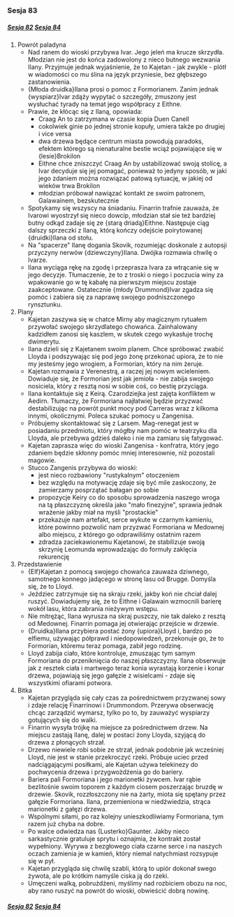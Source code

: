 ### Sesja 83
##### [Sesja 82](#sesja-082) [Sesja 84](#sesja-084)
1. Powrót paladyna
    - Nad ranem do wioski przybywa Ivar. Jego jeleń ma krucze skrzydła. Młodzian nie jest do końca zadowolony z nieco butnego wezwania Ilany. Przyjmuje jednak wyjaśnienie, że to Kajetan - jak zwykle - plótł w wiadomości co mu ślina na język przyniesie, bez głębszego zastanowienia.
    - {Młoda druidka}Ilana prosi o pomoc z Formorianem. Zanim jednak {wyspiarz}Ivar zdąży wypytać o szczegóły, zmuszony jest wysłuchać tyrady na temat jego współpracy z Eithne.
    - Prawie, że kłócąc się z Ilaną, opowiada:
        - Craag An to zatrzymana w czasie kopia Duen Canell
        - cokolwiek ginie po jednej stronie kopuły, umiera także po drugiej i vice versa
        - dwa drzewa będące centrum miasta powodują paradoks, efektem którego są nienaturalne bestie wciąż pojawiające się w {lesie}Brokilon
        - Eithne chce zniszczyć Craag An by ustabilizować swoją stolicę, a Ivar decyduje się jej pomagać, ponieważ to jedyny sposób, w jaki jego zdaniem można rozwiązać patową sytuację, w jakiej od wieków trwa Brokilon
        - młodzian próbował nawiązać kontakt ze swoim patronem, Galawainem, bezskutecznie
    - Spotykamy się wszyscy na śniadaniu. Finarrin trafnie zauważa, że Ivarowi wyostrzył się nieco dowcip, młodzian stał sie też bardziej butny odkąd zadaje się ze {starą driadą}Eithne. Następuje ciąg dalszy sprzeczki z Ilaną, którą kończy odejście poirytowanej {druidki}Ilana od stołu.
    - Na "spacerze" Ilanę dogania Skovik, rozumiejąc doskonale z autopsji przyczyny nerwów {dziewczyny}Ilana. Dwójka rozmawia chwilę o Ivarze. 
    - Ilana wyciąga rękę na zgodę i przeprasza Ivara za wtrącanie się w jego decyzje. Tłumaczenie, że to z troski o niego i poczucia winy za wpakowanie go w tę kabałę na pierwszym miejscu zostaje zaakceptowane. Ostatecznie {młody Drummond}Ivar zgadza się pomóc i zabiera się za naprawę swojego podniszczonego rynsztunku.
2. Plany
    - Kajetan zaszywa się w chatce Mirny aby magicznym rytuałem przywołać swojego skrzydlatego chowańca. Zainhalowany kadzidłem zanosi się kaszlem, w skutek czego wykasłuje trochę dwimerytu.
    - Ilana dzieli się z Kajetanem swoim planem. Chce spróbować zwabić Lloyda i podszywając się pod jego żonę przekonać upiora, że to nie my jesteśmy jego wrogiem, a Formorian, który na nim żeruje.
    - Kajetan rozmawia z Verenestrą, a raczej jej nowym wcieleniem. Dowiaduje się, że Formorian jest jak jemioła - nie zabija swojego nosiciela, który z resztą nosi w sobie coś, co bestię przyciąga.
    - Ilana kontaktuje się z Keirą. Czarodziejka jest zajęta konfliktem w Aedirn. Tłumaczy, że Formoriana najłatwiej będzie przyzwać destabilizując na powrót punkt mocy pod Carreras wraz z kilkoma innymi, okolicznymi. Poleca szukać pomocy u Zangenisa.
    - Próbujemy skontaktować się z Larsem. Mag-renegat jest w posiadaniu przedmiotu, który mógłby nam pomóc w teatrzyku dla Lloyda, ale przebywa gdzieś daleko i nie ma zamiaru się fatygować.
    - Kajetan zaprasza więc do wioski Zangenisa - konfratra, który jego zdaniem będzie skłonny pomóc mniej interesownie, niż pozostali magowie.
    - Stucco Zangenis przybywa do wioski:
        - jest nieco rozbawiony "rustykalnym" otoczeniem
        - bez względu na motywację zdaje się być mile zaskoczony, że zamierzamy posprzątać bałagan po sobie
        - propozycje Keiry co do sposobu sprowadzenia naszego wroga na tą płaszczyznę określa jako "mało finezyjne", sprawia jednak wrażenie jakby miał na myśli "prostackie"
        - przekazuje nam artefakt, serce wykute w czarnym kamieniu, które powinno pozwolić nam przyzwać Formoriana w Medownej albo miejscu, z którego go odprawiliśmy ostatnim razem
        - zdradza zaciekawionemu Kajetanowi, że stabilizuje swoją skrzynię Leomunda wprowadzając do formuły zaklęcia rekurencję
3. Przedstawienie
    - {Elf}Kajetan z pomocą swojego chowańca zauważa dziwnego, samotnego konnego jadącego w stronę lasu od Brugge. Domyśla się, że to Lloyd.
    - Jeździec zatrzymuje się na skraju rzeki, jakby koń nie chciał dalej ruszyć. Dowiadujemy się, że to Eithne i Galawain wzmocnili barierę wokół lasu, która zabrania nieżywym wstępu.
    - Nie mitrężąc, Ilana wyrusza na skraj puszczy, nie tak daleko z resztą od Medownej. Finarrin pomaga jej otwierając przejście w drzewie.
    - {Druidka}Ilana przybiera postać żony {upiora}Lloyd i, bardzo po elfiemu, używając półprawd i niedopowiedzeń, przekonuje go, że to Formorian, któremu teraz pomaga, zabił jego rodzinę.
    - Lloyd zabija ciało, które kontroluje, zmuszając tym samym Formoriana do przeniknięcia do naszej płaszczyzny. Ilana obserwuje jak z resztek ciała i martwego teraz konia wyrastają korzenie i konar drzewa, pojawiają się jego gałęzie z wisielcami - zdaje się wszystkimi ofiarami potwora.
4. Bitka
    - Kajetan przygląda się cały czas za pośrednictwem przyzwanej sowy i zdaje relację Finarrinowi i Drummondom. Przerywa obserwację chcąc zarządzić wymarsz, tylko po to, by zauważyć wyspiarzy gotujących się do walki.
    - Finarrin wysyła trójkę na miejsce za pośrednictwem drzew. Na miejscu zastają Ilanę, dalej w postaci żony Lloyda, szyjącą do drzewa z płonących strzał.
    - Drzewo niewiele robi sobie ze strzał, jednak podobnie jak wcześniej Lloyd, nie jest w stanie przekroczyć rzeki. Próbuje uciec przed nadciągającymi posiłkami, ale Kajetan używa telekinezy do pochwycenia drzewa i przygwożdżenia go do bariery. 
    - Bariera pali Formoriana i jego marionetki żywcem. Ivar rąbie bezlitośnie swoim toporem z każdym ciosem poszerzając bruzdę w drzewie. Skovik, rozzłoszczony nie na żarty, miota się spętany przez gałęzie Formoriana. Ilana, przemieniona w niedźwiedzia, strąca marionetki z gałęzi drzewa.
    - Wspólnymi siłami, po raz kolejny unieszkodliwiamy Formoriana, tym razem już chyba na dobre.
    - Po walce odwiedza nas {Lusterko}Gaunter. Jakby nieco sarkastycznie gratuluje sprytu i oznajmia, że kontrakt został wypełniony. Wyrywa z bezgłowego ciała czarne serce i na naszych oczach zamienia je w kamień, który niemal natychmiast rozsypuje się w pył.
    - Kajetan przygląda się chwilę szabli, którą to upiór dokonał swego żywota, ale po krótkim namyśle ciska ją do rzeki.
    - Umęczeni walką, pobrużdżeni, myślimy nad rozbiciem obozu na noc, aby rano ruszyć na powrót do wioski, obwieścić dobrą nowinę.

##### [Sesja 82](#sesja-082) [Sesja 84](#sesja-084)